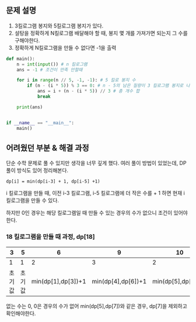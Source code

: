 ## 문제 설명

1. 3킬로그램 봉지와 5킬로그램 봉지가 있다.
2. 설탕을 정확하게 N킬로그램 배달해야 할 때, 봉지 몇 개를 가져가면 되는지 그 수를 구해야한다.
3. 정확하게 N킬로그램을 만들 수 없다면 -1을 출력

``` python
def main():
    n = int(input()) # n 킬로그램
    ans = -1 # 조건이 만족 안할때

    for i in range(n // 5, -1, -1): # 5 킬로 봉지 수
        if (n - (i * 5)) % 3 == 0: # n - 5의 남은 질량이 3 킬로그램 봉지로 나눌수 있는지
            ans = i + (n - (i * 5)) // 3 # 총 개수 합
            break

    print(ans)


if __name__ == "__main__":
    main()

```

## 어려웠던 부분 & 해결 과정
단순 수학 문제로 풀 수 있지만 생각을 너무 깊게 했다.
여러 풀이 방법이 있었는데, DP 풀이 방식도 있어 정리해본다.
```
dp[i] = min(dp[i-3] + 1, dp[i-5] +1)
```
i 킬로그램을 만들 때, 이전 i-3 킬로그램, i-5 킬로그램에 더 작은 수를 + 1 하면 현재 i 킬로그램을 만들 수 있다.

하지만 0인 경우는 해당 킬로그램일 때 만들 수 있는 경우의 수가 없으니 조건이 있어야 한다.


### 18 킬로그램을 만들 때 과정, dp[18]
| 3 | 5 | 6 | 9 | 10 | 12 | 15 | 18 |
| --- | --- | --- | --- | --- | --- | --- | --- |
| 1 | 1 | 2 | 3 | 2 | 4 | 3 | 4 |
| 초기값 | 초기값 | min(dp[1],dp[3])+1 | min(dp[4],dp[6])+1 | min(dp[5],dp[7])+1 | min(dp[7],dp[9])+1 | min(dp[10],dp[12])+1 | min(dp[13],dp[15])+1 |

없는 수는 0, 0은 경우의 수가 없어 min(dp[5],dp[7])와 같은 경우, dp[7]을 제외하고 확인해야한다.
